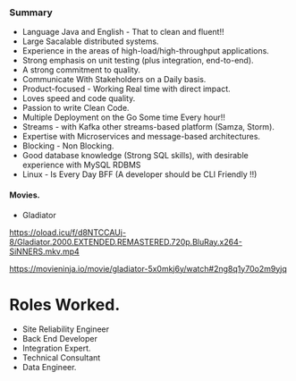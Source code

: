 ### Summary

* Language Java and English - That to clean and fluent!!
* Large Sacalable distributed systems.
* Experience in the areas of high-load/high-throughput applications.
* Strong emphasis on unit testing (plus integration, end-to-end). 
* A strong commitment to quality.
* Communicate With Stakeholders on a Daily basis.
* Product-focused  - Working Real time with direct impact.
* Loves speed and code quality. 
* Passion to write Clean Code.
* Multiple Deployment on the Go Some time Every hour!!
* Streams -  with Kafka other streams-based platform (Samza, Storm).
* Expertise with Microservices and message-based architectures.
* Blocking - Non Blocking.
* Good database knowledge (Strong SQL skills), with desirable experience with MySQL RDBMS
* Linux - Is Every Day BFF (A developer should be CLI Friendly !!)

#### Movies.

* Gladiator 

https://oload.icu/f/d8NTCCAUj-8/Gladiator.2000.EXTENDED.REMASTERED.720p.BluRay.x264-SiNNERS.mkv.mp4

https://movieninja.io/movie/gladiator-5x0mkj6y/watch#2ng8q1y70o2m9yjq


# Roles Worked.
* Site Reliability Engineer
* Back End Developer
* Integration Expert.
* Technical Consultant
* Data Engineer.
